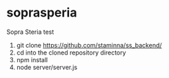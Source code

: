 # soprasperia
Sopra Steria test

1. git clone https://github.com/staminna/ss_backend/
2. cd into the cloned repository directory
3. npm install
4. node server/server.js
